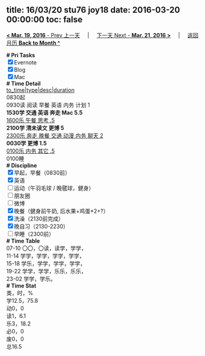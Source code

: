 title: 16/03/20 stu76 joy18
date: 2016-03-20 00:00:00
toc: false
---
[**< Mar. 19, 2016** - Prev 上一天](/lifelogs/2016/03/d19.html) &nbsp; &nbsp; | &nbsp; &nbsp; [下一天 Next - **Mar. 21, 2016 >**](/lifelogs/2016/03/d21.html) &nbsp; &nbsp; |  &nbsp; &nbsp; [返回月历 **Back to Month ^**](/lifelogs/2016/03/index.html)
<br/>	<div><b># Pri Tasks</b></div><div><input checked="true" type="checkbox"/>Evernote</div><div><input checked="true" type="checkbox"/>Blog</div><div><input checked="true" type="checkbox"/>Mac</div><div><b># Time Detail</b></div>	<div><u>to_time|type|desc|duration</u></div>	<div>0830起</div>	<div>0930读 阅读 早餐 英语 内务 计划 1</div>	<div><b>1530学 交通 英语 奔走 Mac 5.5</b></div><div><u>1600乐 午餐 思考 .5</u></div>	<div><b>2100学 清未读文 更博 5</b></div><div><u>2300乐 奔走 晚餐 交通 动漫 内务 聊天 2</u></div>	<div><b>0030学 更博 1.5</b></div>	<div><u>0100乐 内务 其它 .5</u></div>	<div>0100睡</div><div><b># Discipline</b></div><div><input checked="true" type="checkbox"/>早起，早餐（0830前）</div><div><input checked="true" type="checkbox"/>英语</div><div><input type="checkbox"/>运动（午羽毛球 / 晚毽球，健身）</div><div><input type="checkbox"/>朋友圈</div><div><input type="checkbox"/>微博</div><div><input checked="true" type="checkbox"/>晚餐（健身前牛奶, 后水果+鸡蛋*2+?）</div><div><input checked="true" type="checkbox"/>洗澡（2130前完成）</div><div><input checked="true" type="checkbox"/>晚自习（2130-2230）</div><div><input type="checkbox"/>早睡（2300前）</div><div><b># Time Table</b></div>	<div>07-10 〇〇，〇读，读学，学学，</div>	<div>11-14 学学，学学，学学，学学，</div>	<div>15-18 学乐，学学，学学，学学，</div>	<div>19-22 学学，学学，乐乐，乐乐，</div>	<div>23-02 学学，学乐。</div><div><b># Time Stat</b></div>	<div>类，时，%</div>	<div>学12.5，75.8</div>	<div>动0，0</div>	<div>读1，6.1</div>	<div>乐3，18.2</div>	<div>必0，0</div>	<div>废0，0</div>	<div>总16.5</div>